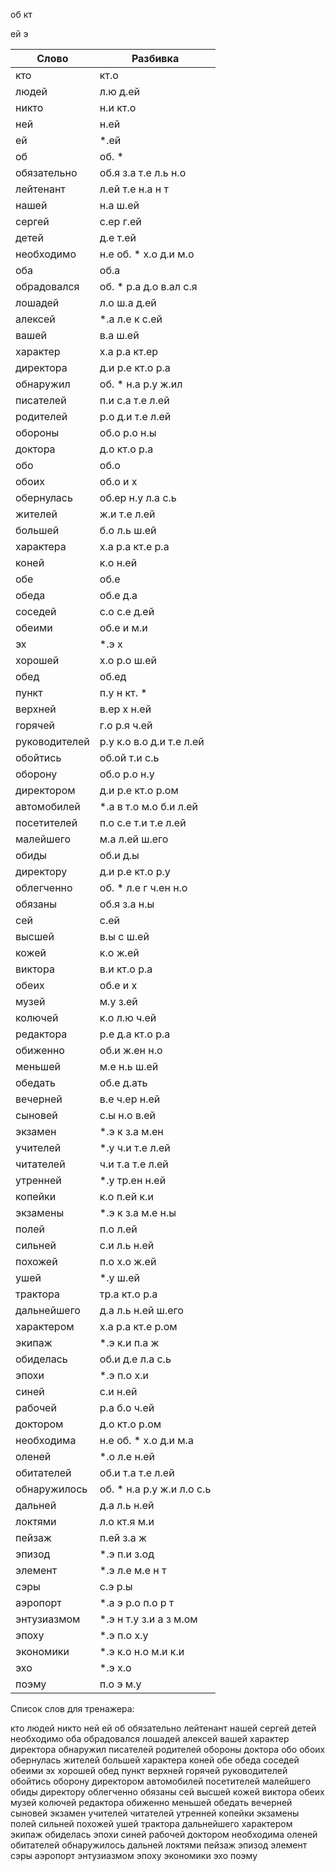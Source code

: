 
об
кт

ей
э

| Слово | Разбивка |
| --- | --- |
| кто | кт.о | 
| людей | л.ю д.ей | 
| никто | н.и кт.о | 
| ней | н.ей | 
| ей |  \*.ей | 
| об | об. \* | 
| обязательно | об.я з.а т.е л.ь н.о | 
| лейтенант | л.ей т.е н.а н т | 
| нашей | н.а ш.ей | 
| сергей | с.ер г.ей | 
| детей | д.е т.ей | 
| необходимо | н.е об. \* х.о д.и м.о | 
| оба | об.а | 
| обрадовался | об. \* р.а д.о в.ал с.я | 
| лошадей | л.о ш.а д.ей | 
| алексей |  \*.а л.е к с.ей | 
| вашей | в.а ш.ей | 
| характер | х.а р.а кт.ер | 
| директора | д.и р.е кт.о р.а | 
| обнаружил | об. \* н.а р.у ж.ил | 
| писателей | п.и с.а т.е л.ей | 
| родителей | р.о д.и т.е л.ей | 
| обороны | об.о р.о н.ы | 
| доктора | д.о кт.о р.а | 
| обо | об.о | 
| обоих | об.о и х | 
| обернулась | об.ер н.у л.а с.ь | 
| жителей | ж.и т.е л.ей | 
| большей | б.о л.ь ш.ей | 
| характера | х.а р.а кт.е р.а | 
| коней | к.о н.ей | 
| обе | об.е | 
| обеда | об.е д.а | 
| соседей | с.о с.е д.ей | 
| обеими | об.е и м.и | 
| эх |  \*.э х | 
| хорошей | х.о р.о ш.ей | 
| обед | об.ед | 
| пункт | п.у н кт. \* | 
| верхней | в.ер х н.ей | 
| горячей | г.о р.я ч.ей | 
| руководителей | р.у к.о в.о д.и т.е л.ей | 
| обойтись | об.ой т.и с.ь | 
| оборону | об.о р.о н.у | 
| директором | д.и р.е кт.о р.ом | 
| автомобилей |  \*.а в т.о м.о б.и л.ей | 
| посетителей | п.о с.е т.и т.е л.ей | 
| малейшего | м.а л.ей ш.его | 
| обиды | об.и д.ы | 
| директору | д.и р.е кт.о р.у | 
| облегченно | об. \* л.е г ч.ен н.о | 
| обязаны | об.я з.а н.ы | 
| сей | с.ей | 
| высшей | в.ы с ш.ей | 
| кожей | к.о ж.ей | 
| виктора | в.и кт.о р.а | 
| обеих | об.е и х | 
| музей | м.у з.ей | 
| колючей | к.о л.ю ч.ей | 
| редактора | р.е д.а кт.о р.а | 
| обиженно | об.и ж.ен н.о | 
| меньшей | м.е н.ь ш.ей | 
| обедать | об.е д.ать | 
| вечерней | в.е ч.ер н.ей | 
| сыновей | с.ы н.о в.ей | 
| экзамен |  \*.э к з.а м.ен | 
| учителей |  \*.у ч.и т.е л.ей | 
| читателей | ч.и т.а т.е л.ей | 
| утренней |  \*.у тр.ен н.ей | 
| копейки | к.о п.ей к.и | 
| экзамены |  \*.э к з.а м.е н.ы | 
| полей | п.о л.ей | 
| сильней | с.и л.ь н.ей | 
| похожей | п.о х.о ж.ей | 
| ушей |  \*.у ш.ей | 
| трактора | тр.а кт.о р.а | 
| дальнейшего | д.а л.ь н.ей ш.его | 
| характером | х.а р.а кт.е р.ом | 
| экипаж |  \*.э к.и п.а ж | 
| обиделась | об.и д.е л.а с.ь | 
| эпохи |  \*.э п.о х.и | 
| синей | с.и н.ей | 
| рабочей | р.а б.о ч.ей | 
| доктором | д.о кт.о р.ом | 
| необходима | н.е об. \* х.о д.и м.а | 
| оленей |  \*.о л.е н.ей | 
| обитателей | об.и т.а т.е л.ей | 
| обнаружилось | об. \* н.а р.у ж.и л.о с.ь | 
| дальней | д.а л.ь н.ей | 
| локтями | л.о кт.я м.и | 
| пейзаж | п.ей з.а ж | 
| эпизод |  \*.э п.и з.од | 
| элемент |  \*.э л.е м.е н т | 
| сэры | с.э р.ы | 
| аэропорт |  \*.а э р.о п.о р т | 
| энтузиазмом |  \*.э н т.у з.и а з м.ом | 
| эпоху |  \*.э п.о х.у | 
| экономики |  \*.э к.о н.о м.и к.и | 
| эхо |  \*.э х.о | 
| поэму | п.о э м.у | 

Список слов для тренажера:

кто людей никто ней ей об обязательно лейтенант нашей сергей детей необходимо оба обрадовался лошадей алексей вашей характер директора обнаружил писателей родителей обороны доктора обо обоих обернулась жителей большей характера коней обе обеда соседей обеими эх хорошей обед пункт верхней горячей руководителей обойтись оборону директором автомобилей посетителей малейшего обиды директору облегченно обязаны сей высшей кожей виктора обеих музей колючей редактора обиженно меньшей обедать вечерней сыновей экзамен учителей читателей утренней копейки экзамены полей сильней похожей ушей трактора дальнейшего характером экипаж обиделась эпохи синей рабочей доктором необходима оленей обитателей обнаружилось дальней локтями пейзаж эпизод элемент сэры аэропорт энтузиазмом эпоху экономики эхо поэму
